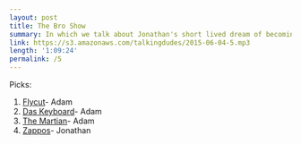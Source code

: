 ```yaml
---
layout: post
title: The Bro Show
summary: In which we talk about Jonathan's short lived dream of becoming a radio DJ.
link: https://s3.amazonaws.com/talkingdudes/2015-06-04-5.mp3
length: '1:09:24'
permalink: /5
---
```


Picks:

1. [Flycut](https://itunes.apple.com/us/app/flycut-clipboard-manager/id442160987)- Adam
1. [Das Keyboard](http://www.amazon.com/gp/product/B00JKQSGWE/ref=as_li_tl?ie=UTF8&camp=211189&creative=373489&creativeASIN=B00JKQSGWE&link_code=as3&tag=adahar04-20&linkId=TZNHEUVFBTKVSTM5)- Adam
1. [The Martian](http://amzn.to/1eSqgbi)- Adam
1. [Zappos](http://www.zappos.com/)- Jonathan
